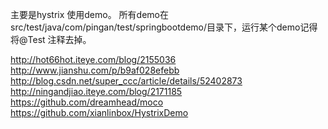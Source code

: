 主要是hystrix 使用demo。
所有demo在src/test/java/com/pingan/test/springbootdemo/目录下，运行某个demo记得将@Test 注释去掉。

http://hot66hot.iteye.com/blog/2155036
http://www.jianshu.com/p/b9af028efebb
http://blog.csdn.net/super_ccc/article/details/52402873
http://ningandjiao.iteye.com/blog/2171185
https://github.com/dreamhead/moco
https://github.com/xianlinbox/HystrixDemo
